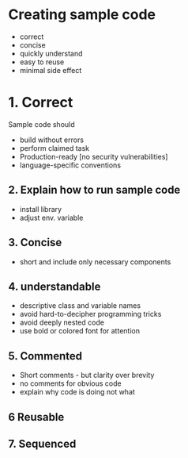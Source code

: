 # Creating sample code

- correct
- concise
- quickly understand
- easy to reuse
- minimal side effect

# 1. Correct

Sample code should

- build without errors
- perform claimed task
- Production-ready [no security vulnerabilities]
- language-specific conventions

## 2. Explain how to run sample code

- install library
- adjust env. variable



## 3. Concise 

- short and include only necessary components

## 4. understandable

- descriptive class and variable names
- avoid hard-to-decipher programming tricks
- avoid deeply nested code
- use bold or colored font for attention



## 5. Commented

- Short comments - but clarity over brevity
- no comments for obvious code
- explain why code is doing not what

## 6 Reusable

## 7. Sequenced




